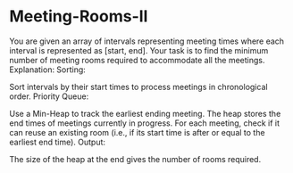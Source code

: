 # Meeting-Rooms-II
You are given an array of intervals representing meeting times where each interval is represented as [start, end]. Your task is to find the minimum number of meeting rooms required to accommodate all the meetings.
Explanation:
Sorting:

Sort intervals by their start times to process meetings in chronological order.
Priority Queue:

Use a Min-Heap to track the earliest ending meeting. The heap stores the end times of meetings currently in progress.
For each meeting, check if it can reuse an existing room (i.e., if its start time is after or equal to the earliest end time).
Output:

The size of the heap at the end gives the number of rooms required.
